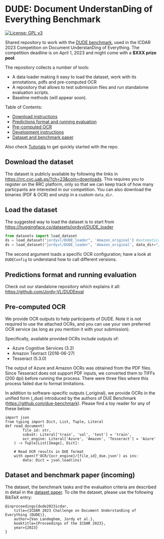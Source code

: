 
# DUDE: Document UnderstanDing of Everything Benchmark

[![License: GPL v3](https://img.shields.io/badge/License-GPLv3-blue.svg)](https://www.gnu.org/licenses/gpl-3.0)

Shared repository to work with the [DUDE benchmark](https://rrc.cvc.uab.es/?ch=23&com=introduction), used in the ICDAR 2023 Competition on Document UnderstanDing of Everything.
The competition deadline is on April 1, 2023 and might come with a **$XXX prize pool**.

The repository collects a number of tools:
* A data loader making it easy to load the dataset, work with its annotations, pdfs and pre-computed OCR
* A repository that allows to test submission files and run standalome evaluation scripts.
* Baseline methods (will appear soon).

Table of Contents:
* [Download instructions](#download-dude)
* [Predictions format and running evaluation](#predictions-format-and-running-evaluation)
* [Pre-computed OCR](#pre-computed-ocr)
* [Development instructions](#development-instructions)
* [Dataset and benchmark paper](#dataset-and-benchmark-paper)

Also check [Tutorials](tutorials/) to get quickly started with the repo.

## Download the dataset

The dataset is publicly available by following the links in https://rrc.cvc.uab.es/?ch=23&com=downloads.
This requires you to register on the RRC platform, only so that we can keep track of how many particpants are interested in our competition.
You can also download the binaries (PDF & OCR) and unzip in a custom `data_dir`.


## Load the dataset

The suggested way to load the dataset is to start from https://huggingface.co/datasets/jordyvl/DUDE_loader

```python
from datasets import load_dataset
ds = load_dataset("jordyvl/DUDE_loader", 'Amazon_original') #automatically downloads binaries tar and extracts to HF_CACHE
ds = load_dataset("jordyvl/DUDE_loader", 'Amazon_original', data_dir="/DUDE_train-val-test_binaries") #with custom extracted data directory
```

The second argument loads a specific OCR configuration; have a look at `DUDEConfig` to understand how to call different versions. 

## Predictions format and running evaluation

Check out our standalone repository which explains it all: https://github.com/Jordy-VL/DUDEeval 

## Pre-computed OCR

We provide OCR outputs to help participants of DUDE. Note it is not required to use the attached OCRs, and you can use your own preferred OCR service (as long as you mention it with your submission). 

Specifically, available provided OCRs include outputs of:
* Azure Cognitive Services (3.2)
* Amazon Textract (2018-06-27)
* Tesseract (5.3.0)

The output of Azure and Amazon OCRs was obtained from the PDF files. Since Tesseract does not support PDF inputs, we converted them to TIFFs (200 dpi) before running the process. There were three files where this process failed due to format limitations.

In addition to software-specific outputs (_original), we provide OCRs in the unified form (_due) introduced by the authors of DUE Benchmark (https://github.com/due-benchmark). Please find a toy reader for any of these below: 

```
import json
from typing import Dict, List, Tuple, Literal
def read_document(
        file_id: str,
        subset: Literal['train', 'val', 'test'] = 'train',
        ocr_engine: Literal['Azure', 'Amazon', 'Tesseract'] = 'Azure'
    ) -> Tuple[List[Image], Dict]:

    # Read OCR results in DUE format
    with open(f'OCR/{ocr_engine}/{file_id}_due.json') as ins:
        data: Dict = json.load(ins)
```


## Dataset and benchmark paper (incoming)
The dataset, the benchmark tasks and the evaluation criteria are described in detail in the [dataset paper](). To cite the dataset, please use the following BibTeX entry:
```
@inproceedings{dude2023icdar,
    title={ICDAR 2023 Challenge on Document UnderstanDing of Everything (DUDE)},
    author={Van Landeghem, Jordy et al.},
    booktitle={Proceedings of the ICDAR 2023},
    year={2023}
}

```
